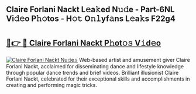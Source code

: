 ## Claire Forlani Nackt L𝚎a𝚔ed N𝚞𝚍e - Part-6NL Vi𝚍𝚎o P𝚑𝚘tos - H𝚘𝚝 O𝚗𝚕yf𝚊ns L𝚎a𝚔s F22g4

# <h2><a href="http://kf3125.oniu.top/?m=Claire+Forlani+Nackt">🔗👉 🔴 Claire Forlani Nackt P𝚑ot𝚘𝚜 V𝚒d𝚎o</a></h2>

[![Claire Forlani Nackt Nu𝚍e𝚜](https://i.imgur.com/0qMVB7G.gif)](http://kf3125.oniu.top/?m=Claire+Forlani+Nackt)
Web-based artist and amusement giver Claire Forlani Nackt, acclaimed for disseminating dance and lifestyle knowledge through popular dance trends and brief videos. Brilliant illusionist Claire Forlani Nackt, celebrated for their exceptional skills and accomplishments in creating and performing magic tricks.  
